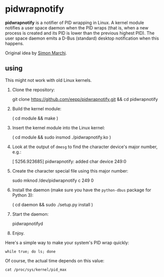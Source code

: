 pidwrapnotify
=============

**pidwrapnotify** is a notifier of PID wrapping in Linux. A
kernel module notifies a user space daemon when the PID
wraps (that is, when a new process is created and its PID
is lower than the previous highest PID). The user space
daemon emits a D-Bus (standard) desktop notification when
this happens.

Original idea by [Simon Marchi](https://github.com/simark).

using
-----

This might not work with old Linux kernels.

  1. Clone the repository:

        git clone https://github.com/eepp/pidwrapnotify.git && cd pidwrapnotify

  2. Build the kernel module:

        ( cd module && make )

  3. Insert the kernel module into the Linux kernel:

        ( cd module && sudo insmod ./pidwrapnotify.ko )

  4. Look at the output of `dmesg` to find the character
     device's major number, e.g.:

        [ 5256.923685] pidwrapnotify: added char device 249:0

  5. Create the character special file using this major number:

        sudo mknod /dev/pidwrapnotify c 249 0

  6. Install the daemon (make sure you have the
     `python-dbus` package for Python 3):

        ( cd daemon && sudo ./setup.py install )

  7. Start the daemon:

        pidwrapnotifyd

  8. Enjoy.

Here's a simple way to make your system's PID wrap
quickly:

    while true; do ls; done

Of course, the actual time depends on this value:

    cat /proc/sys/kernel/pid_max
